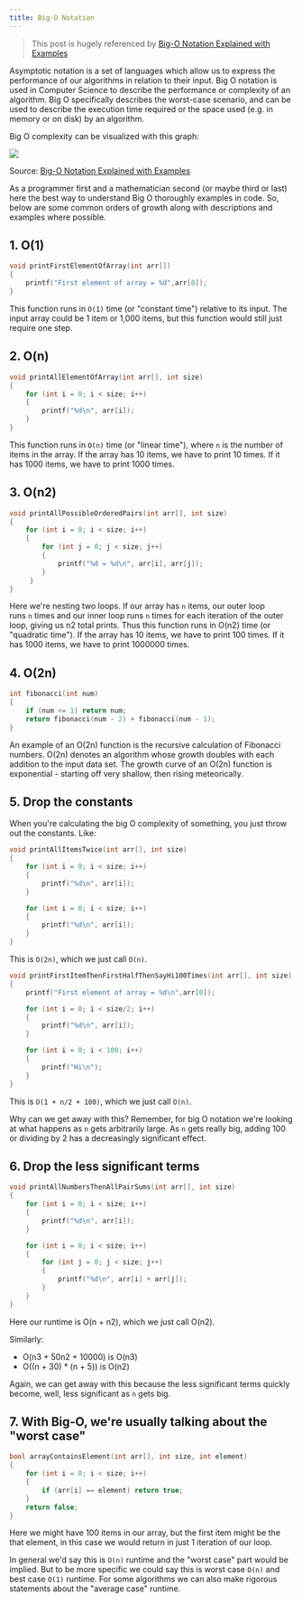 ```yaml
---
title: Big-O Notation
---
```


> This post is hugely referenced by [Big-O Notation Explained with Examples](https://developerinsider.co/big-o-notation-explained-with-examples/)


Asymptotic notation is a set of languages which allow us to express the performance of our algorithms in relation to their input. Big O notation is used in Computer Science to describe the performance or complexity of an algorithm. Big O specifically describes the worst-case scenario, and can be used to describe the execution time required or the space used (e.g. in memory or on disk) by an algorithm.

Big O complexity can be visualized with this graph:

![](/img/software-development/programming/BigOComplexity.png)

Source: [Big-O Notation Explained with Examples](https://developerinsider.co/big-o-notation-explained-with-examples/)

As a programmer first and a mathematician second (or maybe third or last) here the best way to understand Big O thoroughly examples in code. So, below are some common orders of growth along with descriptions and examples where possible.

## 1. O(1)

```c
void printFirstElementOfArray(int arr[])
{
    printf("First element of array = %d",arr[0]);
}

```

This function runs in `O(1)` time (or "constant time") relative to its input. The input array could be 1 item or 1,000 items, but this function would still just require one step.

## 2. O(n)

```c
void printAllElementOfArray(int arr[], int size)
{
    for (int i = 0; i < size; i++)
    {
        printf("%d\n", arr[i]);
    }
}

```

This function runs in `O(n)` time (or "linear time"), where `n` is the number of items in the array. If the array has 10 items, we have to print 10 times. If it has 1000 items, we have to print 1000 times.

## 3. O(n2)

```c
void printAllPossibleOrderedPairs(int arr[], int size)
{
    for (int i = 0; i < size; i++)
    {
        for (int j = 0; j < size; j++)
        {
            printf("%d = %d\n", arr[i], arr[j]);
        }
     }
}

```

Here we're nesting two loops. If our array has `n` items, our outer loop runs `n` times and our inner loop runs `n` times for each iteration of the outer loop, giving us n2 total prints. Thus this function runs in O(n2) time (or "quadratic time"). If the array has 10 items, we have to print 100 times. If it has 1000 items, we have to print 1000000 times.

## 4. O(2n)

```c
int fibonacci(int num)
{
    if (num <= 1) return num;
    return fibonacci(num - 2) + fibonacci(num - 1);
}

```

An example of an O(2n) function is the recursive calculation of Fibonacci numbers. O(2n) denotes an algorithm whose growth doubles with each addition to the input data set. The growth curve of an O(2n) function is exponential - starting off very shallow, then rising meteorically.

## 5. Drop the constants

When you're calculating the big O complexity of something, you just throw out the constants. Like:

```c
void printAllItemsTwice(int arr[], int size)
{
    for (int i = 0; i < size; i++)
    {
        printf("%d\n", arr[i]);
    }

    for (int i = 0; i < size; i++)
    {
        printf("%d\n", arr[i]);
    }
}

```

This is `O(2n)`, which we just call `O(n)`.

```c
void printFirstItemThenFirstHalfThenSayHi100Times(int arr[], int size)
{
    printf("First element of array = %d\n",arr[0]);

    for (int i = 0; i < size/2; i++)
    {
        printf("%d\n", arr[i]);
    }

    for (int i = 0; i < 100; i++)
    {
        printf("Hi\n");
    }
}

```

This is `O(1 + n/2 + 100)`, which we just call `O(n)`.

Why can we get away with this? Remember, for big O notation we're looking at what happens as `n` gets arbitrarily large. As `n` gets really big, adding 100 or dividing by 2 has a decreasingly significant effect.

## 6. Drop the less significant terms

```c
void printAllNumbersThenAllPairSums(int arr[], int size)
{
    for (int i = 0; i < size; i++)
    {
        printf("%d\n", arr[i]);
    }

    for (int i = 0; i < size; i++)
    {
        for (int j = 0; j < size; j++)
        {
            printf("%d\n", arr[i] + arr[j]);
        }
    }
}

```

Here our runtime is O(n + n2), which we just call O(n2).

Similarly:

-   O(n3 + 50n2 + 10000) is O(n3)
-   O((n + 30) * (n + 5)) is O(n2)

Again, we can get away with this because the less significant terms quickly become, well, less significant as `n` gets big.


## 7. With Big-O, we're usually talking about the "worst case"

```c
bool arrayContainsElement(int arr[], int size, int element)
{
    for (int i = 0; i < size; i++)
    {
        if (arr[i] == element) return true;
    }
    return false;
}

```

Here we might have 100 items in our array, but the first item might be the that element, in this case we would return in just 1 iteration of our loop.

In general we'd say this is `O(n)` runtime and the "worst case" part would be implied. But to be more specific we could say this is worst case `O(n)` and best case `O(1)` runtime. For some algorithms we can also make rigorous statements about the "average case" runtime.